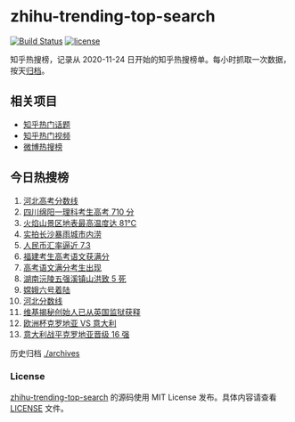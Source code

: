 # zhihu-trending-top-search

[![Build Status](https://github.com/justjavac/zhihu-trending-top-search/workflows/ci/badge.svg?branch=main)](https://github.com/justjavac/zhihu-trending-top-search/actions)
[![license](https://img.shields.io/github/license/justjavac/zhihu-trending-top-search)](https://github.com/justjavac/zhihu-trending-top-search/blob/main/LICENSE)

知乎热搜榜，记录从 2020-11-24 日开始的知乎热搜榜单。每小时抓取一次数据，按天[归档](./archives)。

## 相关项目

- [知乎热门话题](https://github.com/justjavac/zhihu-trending-hot-questions)
- [知乎热门视频](https://github.com/justjavac/zhihu-trending-hot-video)
- [微博热搜榜](https://github.com/justjavac/weibo-trending-hot-search)

## 今日热搜榜

<!-- BEGIN -->
<!-- 最后更新时间 Fri Jun 28 2024 09:55:36 GMT+0800 (China Standard Time) -->

1. [河北高考分数线](https://www.zhihu.com/search?q=%E6%B2%B3%E5%8C%97%E9%AB%98%E8%80%83%E5%88%86%E6%95%B0%E7%BA%BF)
1. [四川绵阳一理科考生高考 710 分](https://www.zhihu.com/search?q=%E5%9B%9B%E5%B7%9D%E7%BB%B5%E9%98%B3%E4%B8%80%E7%90%86%E7%A7%91%E8%80%83%E7%94%9F%E9%AB%98%E8%80%83%20710%20%E5%88%86)
1. [火焰山景区地表最高温度达 81℃](https://www.zhihu.com/search?q=%E7%81%AB%E7%84%B0%E5%B1%B1%E6%99%AF%E5%8C%BA%E5%9C%B0%E8%A1%A8%E6%9C%80%E9%AB%98%E6%B8%A9%E5%BA%A6%E8%BE%BE%2081%E2%84%83)
1. [实拍长沙暴雨城市内涝](https://www.zhihu.com/search?q=%E5%AE%9E%E6%8B%8D%E9%95%BF%E6%B2%99%E6%9A%B4%E9%9B%A8%E5%9F%8E%E5%B8%82%E5%86%85%E6%B6%9D)
1. [人民币汇率逼近 7.3](https://www.zhihu.com/search?q=%E4%BA%BA%E6%B0%91%E5%B8%81%E6%B1%87%E7%8E%87%E9%80%BC%E8%BF%91%207.3)
1. [福建考生高考语文获满分](https://www.zhihu.com/search?q=%E7%A6%8F%E5%BB%BA%E8%80%83%E7%94%9F%E9%AB%98%E8%80%83%E8%AF%AD%E6%96%87%E8%8E%B7%E6%BB%A1%E5%88%86)
1. [高考语文满分考生出现](https://www.zhihu.com/search?q=%E9%AB%98%E8%80%83%E8%AF%AD%E6%96%87%E6%BB%A1%E5%88%86%E8%80%83%E7%94%9F%E5%87%BA%E7%8E%B0)
1. [湖南沅陵五强溪镇山洪致 5 死](https://www.zhihu.com/search?q=%E6%B9%96%E5%8D%97%E6%B2%85%E9%99%B5%E4%BA%94%E5%BC%BA%E6%BA%AA%E9%95%87%E5%B1%B1%E6%B4%AA%E8%87%B4%205%20%E6%AD%BB)
1. [嫦娥六号着陆](https://www.zhihu.com/search?q=%E5%AB%A6%E5%A8%A5%E5%85%AD%E5%8F%B7%E7%9D%80%E9%99%86)
1. [河北分数线](https://www.zhihu.com/search?q=%E6%B2%B3%E5%8C%97%E5%88%86%E6%95%B0%E7%BA%BF)
1. [维基揭秘创始人已从英国监狱获释](https://www.zhihu.com/search?q=%E7%BB%B4%E5%9F%BA%E6%8F%AD%E7%A7%98%E5%88%9B%E5%A7%8B%E4%BA%BA%E5%B7%B2%E4%BB%8E%E8%8B%B1%E5%9B%BD%E7%9B%91%E7%8B%B1%E8%8E%B7%E9%87%8A)
1. [欧洲杯克罗地亚 VS 意大利](https://www.zhihu.com/search?q=%E6%AC%A7%E6%B4%B2%E6%9D%AF%E5%85%8B%E7%BD%97%E5%9C%B0%E4%BA%9A%20VS%20%E6%84%8F%E5%A4%A7%E5%88%A9)
1. [意大利战平克罗地亚晋级 16 强](https://www.zhihu.com/search?q=%E6%84%8F%E5%A4%A7%E5%88%A9%E6%88%98%E5%B9%B3%E5%85%8B%E7%BD%97%E5%9C%B0%E4%BA%9A%E6%99%8B%E7%BA%A7%2016%20%E5%BC%BA)

<!-- END -->

历史归档 [./archives](./archives)

### License

[zhihu-trending-top-search](https://github.com/justjavac/zhihu-trending-top-search) 的源码使用 MIT License
发布。具体内容请查看 [LICENSE](./LICENSE) 文件。
